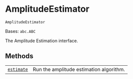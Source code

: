 # AmplitudeEstimator



`AmplitudeEstimator`

Bases: `abc.ABC`

The Amplitude Estimation interface.

## Methods

|                                                                                                                                                           |                                         |
| --------------------------------------------------------------------------------------------------------------------------------------------------------- | --------------------------------------- |
| [`estimate`](qiskit.algorithms.AmplitudeEstimator.estimate#qiskit.algorithms.AmplitudeEstimator.estimate "qiskit.algorithms.AmplitudeEstimator.estimate") | Run the amplitude estimation algorithm. |

